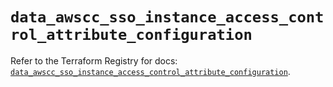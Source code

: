 # `data_awscc_sso_instance_access_control_attribute_configuration`

Refer to the Terraform Registry for docs: [`data_awscc_sso_instance_access_control_attribute_configuration`](https://registry.terraform.io/providers/hashicorp/awscc/0.70.0/docs/data-sources/sso_instance_access_control_attribute_configuration).
